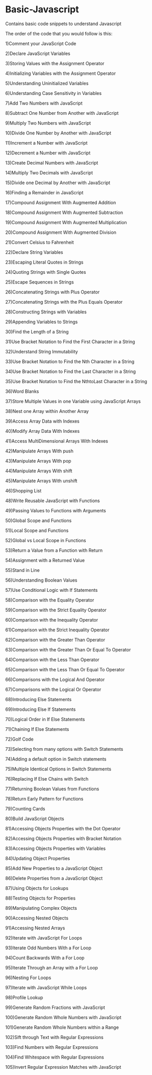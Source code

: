 # Basic-Javascript
Contains basic code snippets to understand Javascript

The order of the code that you would follow is this:

1)Comment your JavaScript Code

2)Declare JavaScript Variables

3)Storing Values with the Assignment Operator

4)Initializing Variables with the Assignment Operator

5)Understanding Uninitialized Variables

6)Understanding Case Sensitivity in Variables

7)Add Two Numbers with JavaScript

8)Subtract One Number from Another with JavaScript

9)Multiply Two Numbers with JavaScript

10)Divide One Number by Another with JavaScript

11)Increment a Number with JavaScript

12)Decrement a Number with JavaScript

13)Create Decimal Numbers with JavaScript

14)Multiply Two Decimals with JavaScript

15)Divide one Decimal by Another with JavaScript

16)Finding a Remainder in JavaScript

17)Compound Assignment With Augmented Addition

18)Compound Assignment With Augmented Subtraction

19)Compound Assignment With Augmented Multiplication

20)Compound Assignment With Augmented Division

21)Convert Celsius to Fahrenheit

22)Declare String Variables

23)Escaping Literal Quotes in Strings

24)Quoting Strings with Single Quotes

25)Escape Sequences in Strings

26)Concatenating Strings with Plus Operator

27)Concatenating Strings with the Plus Equals Operator

28)Constructing Strings with Variables

29)Appending Variables to Strings

30)Find the Length of a String

31)Use Bracket Notation to Find the First Character in a String

32)Understand String Immutability

33)Use Bracket Notation to Find the Nth Character in a String

34)Use Bracket Notation to Find the Last Character in a String

35)Use Bracket Notation to Find the NthtoLast Character in a String

36)Word Blanks

37)Store Multiple Values in one Variable using JavaScript Arrays

38)Nest one Array within Another Array

39)Access Array Data with Indexes

40)Modify Array Data With Indexes

41)Access MultiDimensional Arrays With Indexes

42)Manipulate Arrays With push

43)Manipulate Arrays With pop

44)Manipulate Arrays With shift

45)Manipulate Arrays With unshift

46)Shopping List

48)Write Reusable JavaScript with Functions

49)Passing Values to Functions with Arguments

50)Global Scope and Functions

51)Local Scope and Functions

52)Global vs Local Scope in Functions

53)Return a Value from a Function with Return

54)Assignment with a Returned Value

55)Stand in Line

56)Understanding Boolean Values

57)Use Conditional Logic with If Statements

58)Comparison with the Equality Operator

59)Comparison with the Strict Equality Operator

60)Comparison with the Inequality Operator

61)Comparison with the Strict Inequality Operator

62)Comparison with the Greater Than Operator

63)Comparison with the Greater Than Or Equal To Operator

64)Comparison with the Less Than Operator

65)Comparison with the Less Than Or Equal To Operator

66)Comparisons with the Logical And Operator

67)Comparisons with the Logical Or Operator

68)Introducing Else Statements

69)Introducing Else If Statements

70)Logical Order in If Else Statements

71)Chaining If Else Statements

72)Golf Code

73)Selecting from many options with Switch Statements

74)Adding a default option in Switch statements

75)Multiple Identical Options in Switch Statements

76)Replacing If Else Chains with Switch

77)Returning Boolean Values from Functions

78)Return Early Pattern for Functions

79)Counting Cards

80)Build JavaScript Objects

81)Accessing Objects Properties with the Dot Operator

82)Accessing Objects Properties with Bracket Notation

83)Accessing Objects Properties with Variables

84)Updating Object Properties

85)Add New Properties to a JavaScript Object

86)Delete Properties from a JavaScript Object

87)Using Objects for Lookups

88)Testing Objects for Properties

89)Manipulating Complex Objects

90)Accessing Nested Objects

91)Accessing Nested Arrays

92)Iterate with JavaScript For Loops

93)Iterate Odd Numbers With a For Loop

94)Count Backwards With a For Loop

95)Iterate Through an Array with a For Loop

96)Nesting For Loops

97)Iterate with JavaScript While Loops

98)Profile Lookup

99)Generate Random Fractions with JavaScript

100)Generate Random Whole Numbers with JavaScript

101)Generate Random Whole Numbers within a Range

102)Sift through Text with Regular Expressions

103)Find Numbers with Regular Expressions

104)Find Whitespace with Regular Expressions

105)Invert Regular Expression Matches with JavaScript
